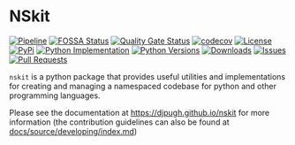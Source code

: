 # NSkit

[![Pipeline](https://github.com/djpugh/nskit/actions/workflows/pipeline.yaml/badge.svg?branch=main)](https://github.com/djpugh/nskit/actions/workflows/pipeline.yaml) [![FOSSA Status](https://app.fossa.com/api/projects/custom%2B20832%2Fgithub.com%2Fdjpugh%2Fnskit.svg?type=shield&issueType=license)](https://app.fossa.com/reports/81cec4f3-2c2b-4665-b21a-4eae88e1485d) [![Quality Gate Status](https://sonarcloud.io/api/project_badges/measure?project=djpugh_nskit&metric=alert_status)](https://sonarcloud.io/summary/new_code?id=djpugh_nskit) [![codecov](https://codecov.io/gh/djpugh/nskit/graph/badge.svg?token=NyRzj37GFq)](https://codecov.io/gh/djpugh/nskit) [![License](https://img.shields.io/github/license/djpugh/nskit.svg)](https://github.com/djpugh/nskit/blob/master/LICENSE) [![PyPi](https://img.shields.io/pypi/v/nskit?style=flat-square)](https://pypi.org/project/nskit) [![Python Implementation](https://img.shields.io/pypi/implementation/nskit?style=flat-square)](https://pypi.org/project/nskit) [![Python Versions](https://img.shields.io/pypi/pyversions/nskit?style=flat-square)](https://pypi.org/project/nskit) [![Downloads](https://img.shields.io/pypi/dm/nskit?style=flat-square)](https://pypistats.org/packages/nskit) [![Issues](https://img.shields.io/github/issues/djpugh/nskit)](https://github.com/djpugh/nskit/issues) [![Pull Requests](https://img.shields.io/github/issues-pr-raw/djpugh/nskit)](https://github.com/djpugh/nskit/pulls)

``nskit`` is a python package that provides useful utilities and implementations for creating and managing a namespaced codebase for python and other programming languages.

Please see the documentation at https://djpugh.github.io/nskit for more information (the contribution guidelines can also be found at [docs/source/developing/index.md](docs/source/developing/index.md))
